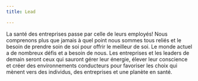 ```yaml
---
title: Lead

---
```

La santé des entreprises passe par celle de leurs employés! Nous comprenons plus que jamais à quel point nous sommes tous reliés et le besoin de prendre soin de soi pour offrir le meilleur de soi. Le monde actuel a de nombreux défis et a besoin de nous. Les entreprises et les leaders de demain seront ceux qui sauront gérer leur énergie, élever leur conscience et créer des environnements conducteurs pour favoriser les choix qui mènent vers des individus, des entreprises et une planète en santé.